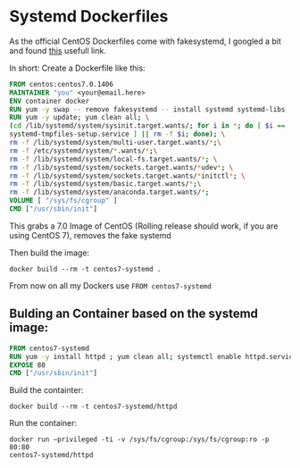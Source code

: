 # Systemd Dockerfiles

As the official CentOS Dockerfiles come with fakesystemd, I googled a bit and
found
[this](https://jperrin.github.io/centos/2014/09/25/centos-docker-and-systemd/)
usefull link.

In short:
Create a Dockerfile like this:
```dockerfile
FROM centos:centos7.0.1406
MAINTAINER "you" <your@email.here>
ENV container docker
RUN yum -y swap -- remove fakesystemd -- install systemd systemd-libs
RUN yum -y update; yum clean all; \
(cd /lib/systemd/system/sysinit.target.wants/; for i in *; do [ $i ==
systemd-tmpfiles-setup.service ] || rm -f $i; done); \
rm -f /lib/systemd/system/multi-user.target.wants/*;\
rm -f /etc/systemd/system/*.wants/*;\
rm -f /lib/systemd/system/local-fs.target.wants/*; \
rm -f /lib/systemd/system/sockets.target.wants/*udev*; \
rm -f /lib/systemd/system/sockets.target.wants/*initctl*; \
rm -f /lib/systemd/system/basic.target.wants/*;\
rm -f /lib/systemd/system/anaconda.target.wants/*;
VOLUME [ "/sys/fs/cgroup" ]
CMD ["/usr/sbin/init"]
```

This grabs a 7.0 Image of CentOS (Rolling release should work, if you are using
CentOS 7), removes the fake systemd

Then build the image:
```
docker build --rm -t centos7-systemd . 
```

From now on all my Dockers use ` FROM centos7-systemd `

## Bulding an Container based on the systemd image:

```dockerfile
FROM centos7-systemd
RUN yum -y install httpd ; yum clean all; systemctl enable httpd.service
EXPOSE 80
CMD ["/usr/sbin/init"]
```

Build the containter:
```
docker build --rm -t centos7-systemd/httpd
```

Run the container:
```
docker run –privileged -ti -v /sys/fs/cgroup:/sys/fs/cgroup:ro -p 80:80
centos7-systemd/httpd
```

